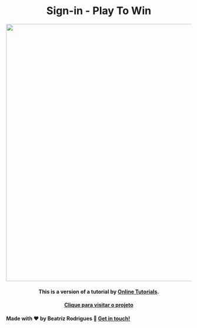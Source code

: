 <h1 align="center">
Sign-in - Play To Win
</h1>

<div align="center">
<img src="https://user-images.githubusercontent.com/88628960/133906057-91bbf2de-2a5b-4bf6-89fa-6a15f9e6553f.PNG" width="700px" />
</div>

<h4 align="center">
This is a version of a tutorial by <a href="https://www.youtube.com/watch?v=mSAEGEAnyIY">Online Tutorials</a>.
<h4>
 
<h4 align="center"><a href="https://signin-playtowin.vercel.app/?password=dasdad&submit=Sign+in#">Clique para visitar o projeto</a><h4>
 
Made with ♥ by Beatriz Rodrigues 👋 <a href="https://www.linkedin.com/in/beatrizrodrgues/">Get in touch!</a>

